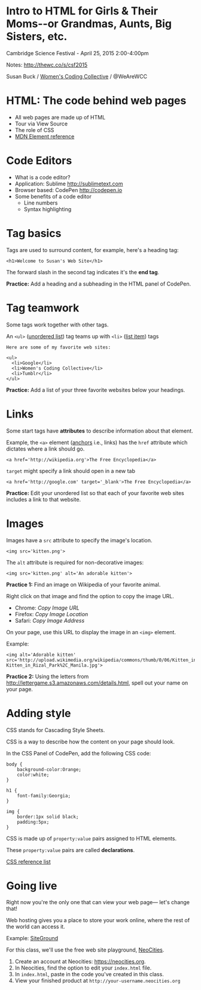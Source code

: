 # Intro to HTML for Girls & Their Moms--or Grandmas, Aunts, Big Sisters, etc.

Cambridge Science Festival - April 25, 2015 2:00-4:00pm

Notes: <http://thewc.co/s/csf2015>

Susan Buck / [Women's Coding Collective](http://thewc.co) / @WeAreWCC


# HTML: The code behind web pages
* All web pages are made up of HTML
* Tour via View Source
* The role of CSS
* [MDN Element reference](https://developer.mozilla.org/en-US/docs/Web/HTML/Element?redirectlocale=en-US&redirectslug=HTML%2FElement)


# Code Editors
* What is a code editor?
* Application: Sublime <http://sublimetext.com>
* Browser based: CodePen <http://codepen.io>
* Some benefits of a code editor
	* Line numbers
	* Syntax highlighting


# Tag basics
Tags are used to surround content, for example, here's a heading tag:

	<h1>Welcome to Susan's Web Site</h1>

The forward slash in the second tag indicates it's the **end tag**.

**Practice:** Add a heading and a subheading in the HTML panel of CodePen.




	
# Tag teamwork
Some tags work together with other tags.

An `<ul>` ([unordered list](https://developer.mozilla.org/en-US/docs/Web/HTML/Element/ul)) tag teams up with `<li>` ([list item](https://developer.mozilla.org/en-US/docs/Web/HTML/Element/li)) tags

	Here are some of my favorite web sites:

	<ul>
	  <li>Google</li>
	  <li>Women's Coding Collective</li>
	  <li>Tumblr</li>
	</ul>

**Practice:** Add a list of your three favorite websites below your headings.




# Links
Some start tags have **attributes** to describe information about that element.

Example, the `<a>` element ([anchors](https://developer.mozilla.org/en-US/docs/Web/HTML/Element/a) i.e., links) has the `href` attribute which dictates where a link should go.

	<a href='http://wikipedia.org'>The Free Encyclopedia</a>

`target` might specify a link should open in a new tab

	<a href='http://google.com' target='_blank'>The Free Encyclopedia</a>


**Practice:** Edit your unordered list so that each of your favorite web sites includes a link to that website.



# Images

Images have a `src` attribute to specify the image's location.

	<img src='kitten.png'>

The `alt` attribute is required for non-decorative images:

	<img src='kitten.png' alt='An adorable kitten'>


**Practice 1:** Find an image on Wikipedia of your favorite animal.

Right click on that image and find the option to copy the image URL. 

* Chrome: *Copy Image URL* 
* Firefox: *Copy Image Location*
* Safari: *Copy Image Address*

On your page, use this URL to display the image in an `<img>` element.

Example:

	<img alt='Adorable kitten' src='http://upload.wikimedia.org/wikipedia/commons/thumb/0/06/Kitten_in_Rizal_Park%2C_Manila.jpg/340px-Kitten_in_Rizal_Park%2C_Manila.jpg'>

**Practice 2:** Using the letters from <http://lettergame.s3.amazonaws.com/details.html>, spell out your name on your page.


# Adding style

CSS stands for Cascading Style Sheets.

CSS is a way to describe how the content on your page should look.

In the CSS Panel of CodePen, add the following CSS code:
	
	body {
		background-color:Orange;
		color:white;
	}
	
	h1 {
		font-family:Georgia;
	}
	
	img {
		border:1px solid black;
		padding:5px;
	}

CSS is made up of `property:value` pairs assigned to HTML elements.

These `property:value` pairs are called **declarations**.

[CSS reference list](https://developer.mozilla.org/en-US/docs/Web/CSS/Reference)
	
	

# Going live

Right now you're the only one that can view your web page&mdash; let's change that!

Web hosting gives you a place to store your work online, where the rest of the world can access it.

Example: [SiteGround](http://www.siteground.com/index.htm?afcode=bf90ce97069361478ba4f2426b5f9d4d)

For this class, we'll use the free web site playground, [NeoCities](https://neocities.org).

1. Create an account at Neocities: <https://neocities.org>.
2. In Neocities, find the option to edit your `index.html` file.
3. In `index.html`, paste in the code you've created in this class.
4. View your finished product at `http://your-username.neocities.org`




